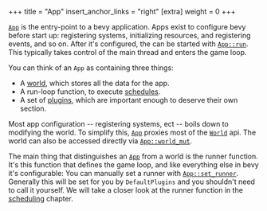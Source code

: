 +++
title = "App"
insert_anchor_links = "right"
[extra]
weight = 0
+++

[`App`] is the entry-point to a bevy application.
Apps exist to configure bevy before start up: registering systems, initializing resources, and registering events, and so on.
After it's configured, the can be started with [`App::run`].
This typically takes control of the main thread and enters the game loop.

You can think of an `App` as containing three things:
+ A [world], which stores all the data for the app.
+ A run-loop function, to execute [schedules].
+ A set of [plugins], which are important enough to deserve their own section.

Most app configuration -- registering systems, ect -- boils down to modifying the world. 
To simplify this, [`App`] proxies most of the [`World`] api.
The world can also be accessed directly via [`App::world_mut`].

The main thing that distinguishes an [`App`] from a world is the runner function. 
It's this function that defines the game loop, and like everything else in bevy it's configurable:
You can manually set a runner with [`App::set_runner`].
Generally this will be set for you by `DefaultPlugins` and you shouldn't need to call it yourself.
We will take a closer look at the runner function in the [scheduling] chapter.

[`App`]: https://docs.rs/bevy/latest/bevy/app/struct.App.html
[`App::run`]: https://docs.rs/bevy/latest/bevy/app/struct.App.html#method.run
[`App::world_mut`]:  https://docs.rs/bevy/latest/bevy/app/struct.App.html#method.world_mut
[`App::set_runner`]:  https://docs.rs/bevy/latest/bevy/app/struct.App.html#method.set_runner
[`World`]: https://docs.rs/bevy/latest/bevy/ecs/world/index.html
[schedules]: /learn/book/the-game-loop/schedules
[scheduling]: /learn/book/the-game-loop/schedules
[world]: /learn/book/storing-data/world
[plugins]: /learn/book/architecture/plugins

